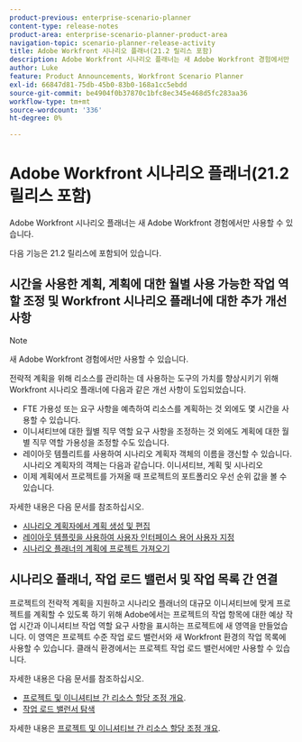 ```yaml
---
product-previous: enterprise-scenario-planner
content-type: release-notes
product-area: enterprise-scenario-planner-product-area
navigation-topic: scenario-planner-release-activity
title: Adobe Workfront 시나리오 플래너(21.2 릴리스 포함)
description: Adobe Workfront 시나리오 플래너는 새 Adobe Workfront 경험에서만 사용할 수 있습니다.
author: Luke
feature: Product Announcements, Workfront Scenario Planner
exl-id: 66847d81-75db-45b0-83b0-168a1cc5ebdd
source-git-commit: be4904f0b37870c1bfc8ec345e468d5fc283aa36
workflow-type: tm+mt
source-wordcount: '336'
ht-degree: 0%

---
```


# Adobe Workfront 시나리오 플래너(21.2 릴리스 포함)

Adobe Workfront 시나리오 플래너는 새 Adobe Workfront 경험에서만 사용할 수 있습니다.

다음 기능은 21.2 릴리스에 포함되어 있습니다.

## 시간을 사용한 계획, 계획에 대한 월별 사용 가능한 작업 역할 조정 및 Workfront 시나리오 플래너에 대한 추가 개선 사항

>[!NOTE]
>
>새 Adobe Workfront 경험에서만 사용할 수 있습니다.

전략적 계획을 위해 리소스를 관리하는 데 사용하는 도구의 가치를 향상시키기 위해 Workfront 시나리오 플래너에 다음과 같은 개선 사항이 도입되었습니다.

* FTE 가용성 또는 요구 사항을 예측하여 리소스를 계획하는 것 외에도 몇 시간을 사용할 수 있습니다.
* 이니셔티브에 대한 월별 직무 역할 요구 사항을 조정하는 것 외에도 계획에 대한 월별 직무 역할 가용성을 조정할 수도 있습니다.
* 레이아웃 템플리트를 사용하여 시나리오 계획자 객체의 이름을 갱신할 수 있습니다. 시나리오 계획자의 객체는 다음과 같습니다. 이니셔티브, 계획 및 시나리오
* 이제 계획에서 프로젝트를 가져올 때 프로젝트의 포트폴리오 우선 순위 값을 볼 수 있습니다.

자세한 내용은 다음 문서를 참조하십시오.

* [시나리오 계획자에서 계획 생성 및 편집](../../../scenario-planner/create-and-edit-plans.md)
* [레이아웃 템플릿을 사용하여 사용자 인터페이스 용어 사용자 지정](../../../administration-and-setup/customize-workfront/use-layout-templates/customize-terminology.md)
* [시나리오 플래너의 계획에 프로젝트 가져오기](../../../scenario-planner/import-projects-to-plans.md)

## 시나리오 플래너, 작업 로드 밸런서 및 작업 목록 간 연결

프로젝트의 전략적 계획을 지원하고 시나리오 플래너의 대규모 이니셔티브에 맞게 프로젝트를 계획할 수 있도록 하기 위해 Adobe에서는 프로젝트의 작업 항목에 대한 예상 작업 시간과 이니셔티브 작업 역할 요구 사항을 표시하는 프로젝트에 새 영역을 만들었습니다. 이 영역은 프로젝트 수준 작업 로드 밸런서와 새 Workfront 환경의 작업 목록에 사용할 수 있습니다. 클래식 환경에서는 프로젝트 작업 로드 밸런서에만 사용할 수 있습니다.

자세한 내용은 다음 문서를 참조하십시오.

* [프로젝트 및 이니셔티브 간 리소스 할당 조정 개요](../../../scenario-planner/overview-reconcile-allocations-between-projects-initiatives.md).
* [작업 로드 밸런서 탐색](../../../resource-mgmt/workload-balancer/navigate-the-workload-balancer.md)

자세한 내용은 [프로젝트 및 이니셔티브 간 리소스 할당 조정 개요](../../../scenario-planner/overview-reconcile-allocations-between-projects-initiatives.md).

